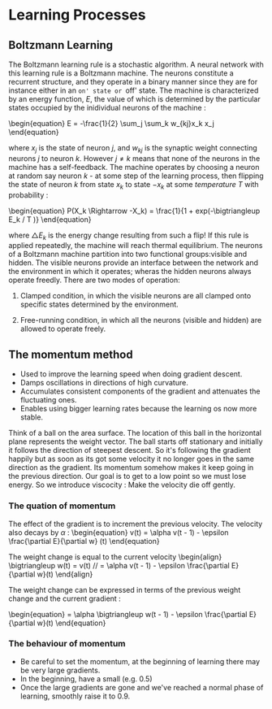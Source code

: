 # Learning Processes 
## Boltzmann Learning
The Boltzmann learning rule is a stochastic algorithm. A neural network with this learning rule is a Boltzmann machine.
The neurons constitute a recurrent structure, and they operate in a binary manner since they are for instance either in an `on' state or `off' state.
The machine is characterized by an energy function, $E$, the value of which is determined by the particular states occupied by the inidividual neurons of the machine :

\begin{equation}
E = -\frac{1}{2} \sum_j \sum_k w_{kj}x_k x_j
\end{equation}

where $x_j$ is the state of neuron $j$, and $w_{kj}$ is the synaptic weight connecting neurons $j$ to neuron $k$.
However $j \neq k$ means that none of the neurons in the machine has a self-feedback.
The machine operates by choosing a neuron at random say neuron $k$ - at some step of the learning process, then flipping the state of neuron $k$ from state $x_k$ to state $-x_k$ at some *temperature* $T$ with probability :

\begin{equation}
P(X_k \Rightarrow -X_k) = \frac{1}{1 + exp(-\bigtriangleup E_k / T )}
\end{equation}

where $\bigtriangleup E_k$ is the energy change resulting from such a flip! If this rule is applied repeatedly, the machine will reach thermal equilibrium.
The neurons of a Boltzmann machine partition into two functional groups:visible and hidden.
The visible neurons provide an interface between the network and the environment in which it operates; wheras the hidden neurons always operate freedly. There are two modes of operation:

1. Clamped condition, in which the visible neurons are all clamped onto specific states determined by the environment.

2. Free-running condition, in which all the neurons (visible and hidden) are allowed to operate freely.


## The momentum method
- Used to improve the learning speed when doing gradient descent. 
- Damps oscillations in directions of high curvature.
- Accumulates consistent components of the gradient and attenuates the fluctuating ones.
- Enables using bigger learning rates because the learning os now more stable.

Think of a ball on the area surface. The location of this ball in the horizontal plane represents the weight vector. The ball starts off stationary and initially it follows the direction of steepest descent.  So it's following the gradient happily but as soon as its got some velocity it no longer goes in the same direction as the gradient. Its momentum somehow makes it keep going in the previous direction. Our goal is to get to a low point so we must lose energy. So we introduce viscocity : Make the velocity die off gently.

### The quation of momentum
The effect of the gradient is to increment the previous velocity. The velocity also decays by $\alpha$ :
\begin{equation}
  v(t) = \alpha v(t - 1) - \epsilon \frac{\partial E}{\partial w} (t)
\end{equation}

The weight change is equal to the current velocity
\begin{align}
  \bigtriangleup w(t) = v(t) //
  = \alpha v(t - 1) - \epsilon \frac{\partial E}{\partial w}(t)
\end{align}

The weight change can be expressed in terms of the previous weight change and the current gradient :

\begin{equation}
  = \alpha \bigtriangleup w(t - 1) - \epsilon \frac{\partial E}{\partial w}(t)
\end{equation}

### The behaviour of momentum
- Be careful to set the momentum, at the beginning of learning there may be very large gradients.
- In the beginning, have a small (e.g. 0.5)
- Once the large gradients are gone and we've reached a normal phase of learning, smoothly raise it to 0.9.



